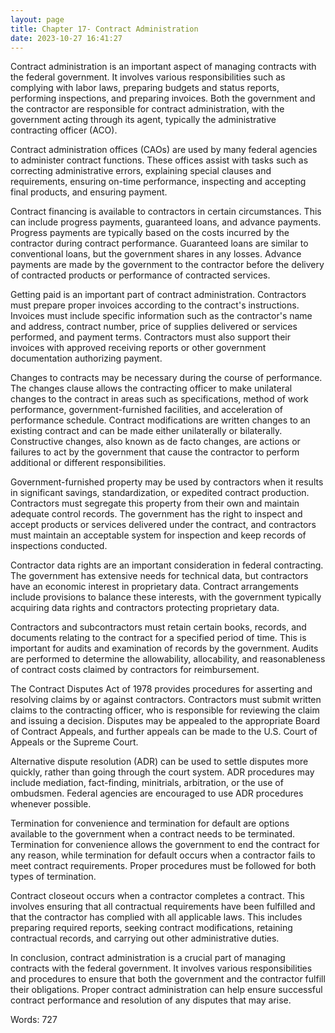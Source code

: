 ```yaml
---
layout: page
title: Chapter 17- Contract Administration
date: 2023-10-27 16:41:27
---
```

Contract administration is an important aspect of managing contracts with the federal government. It involves various responsibilities such as complying with labor laws, preparing budgets and status reports, performing inspections, and preparing invoices. Both the government and the contractor are responsible for contract administration, with the government acting through its agent, typically the administrative contracting officer (ACO).

Contract administration offices (CAOs) are used by many federal agencies to administer contract functions. These offices assist with tasks such as correcting administrative errors, explaining special clauses and requirements, ensuring on-time performance, inspecting and accepting final products, and ensuring payment.

Contract financing is available to contractors in certain circumstances. This can include progress payments, guaranteed loans, and advance payments. Progress payments are typically based on the costs incurred by the contractor during contract performance. Guaranteed loans are similar to conventional loans, but the government shares in any losses. Advance payments are made by the government to the contractor before the delivery of contracted products or performance of contracted services.

Getting paid is an important part of contract administration. Contractors must prepare proper invoices according to the contract's instructions. Invoices must include specific information such as the contractor's name and address, contract number, price of supplies delivered or services performed, and payment terms. Contractors must also support their invoices with approved receiving reports or other government documentation authorizing payment.

Changes to contracts may be necessary during the course of performance. The changes clause allows the contracting officer to make unilateral changes to the contract in areas such as specifications, method of work performance, government-furnished facilities, and acceleration of performance schedule. Contract modifications are written changes to an existing contract and can be made either unilaterally or bilaterally. Constructive changes, also known as de facto changes, are actions or failures to act by the government that cause the contractor to perform additional or different responsibilities.

Government-furnished property may be used by contractors when it results in significant savings, standardization, or expedited contract production. Contractors must segregate this property from their own and maintain adequate control records. The government has the right to inspect and accept products or services delivered under the contract, and contractors must maintain an acceptable system for inspection and keep records of inspections conducted.

Contractor data rights are an important consideration in federal contracting. The government has extensive needs for technical data, but contractors have an economic interest in proprietary data. Contract arrangements include provisions to balance these interests, with the government typically acquiring data rights and contractors protecting proprietary data.

Contractors and subcontractors must retain certain books, records, and documents relating to the contract for a specified period of time. This is important for audits and examination of records by the government. Audits are performed to determine the allowability, allocability, and reasonableness of contract costs claimed by contractors for reimbursement.

The Contract Disputes Act of 1978 provides procedures for asserting and resolving claims by or against contractors. Contractors must submit written claims to the contracting officer, who is responsible for reviewing the claim and issuing a decision. Disputes may be appealed to the appropriate Board of Contract Appeals, and further appeals can be made to the U.S. Court of Appeals or the Supreme Court.

Alternative dispute resolution (ADR) can be used to settle disputes more quickly, rather than going through the court system. ADR procedures may include mediation, fact-finding, minitrials, arbitration, or the use of ombudsmen. Federal agencies are encouraged to use ADR procedures whenever possible.

Termination for convenience and termination for default are options available to the government when a contract needs to be terminated. Termination for convenience allows the government to end the contract for any reason, while termination for default occurs when a contractor fails to meet contract requirements. Proper procedures must be followed for both types of termination.

Contract closeout occurs when a contractor completes a contract. This involves ensuring that all contractual requirements have been fulfilled and that the contractor has complied with all applicable laws. This includes preparing required reports, seeking contract modifications, retaining contractual records, and carrying out other administrative duties.

In conclusion, contract administration is a crucial part of managing contracts with the federal government. It involves various responsibilities and procedures to ensure that both the government and the contractor fulfill their obligations. Proper contract administration can help ensure successful contract performance and resolution of any disputes that may arise.

Words: 727
